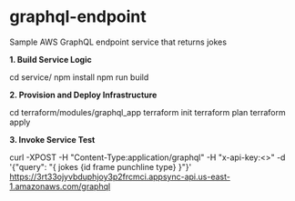 # graphql-endpoint
Sample AWS GraphQL endpoint service that returns jokes

**1. Build Service Logic**


cd service/
npm install
npm run build

**2. Provision and Deploy Infrastructure**


cd terraform/modules/graphql_app
terraform init
terraform plan
terraform apply

**3. Invoke Service Test**


curl -XPOST -H "Content-Type:application/graphql" -H "x-api-key:<<get from infraoutput>>" -d '{"query": "{ jokes {id frame punchline type} }"}' https://3rt33ojyvbduphjoy3p2frcmci.appsync-api.us-east-1.amazonaws.com/graphql